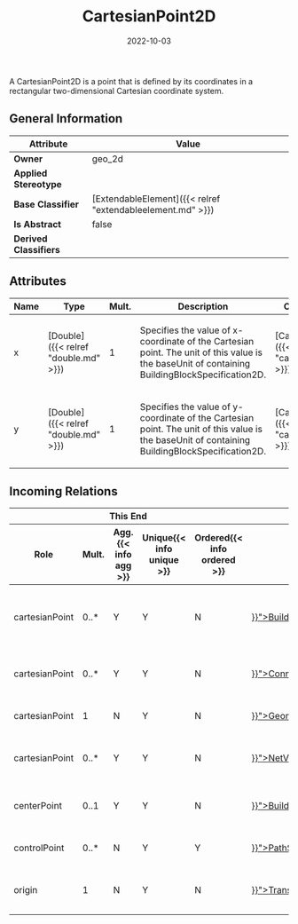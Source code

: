 ﻿---
title: CartesianPoint2D
toc: false
type: specs
date: "2022-10-03"
draft: false
specification: VEC
version: 2.0.1
documentType: "Recommendation"
elementType: Class
classes:
  - CartesianPoint2D
menu_name: vec-2.0.1
---
<p> A CartesianPoint2D is a point that is defined by its coordinates in a rectangular two-dimensional Cartesian coordinate system.      </p>

## General Information

| Attribute               | Value |
|-------------------------|-------|
| **Owner**               | geo_2d |
| **Applied Stereotype**  |   |
| **Base Classifier**     | [ExtendableElement]({{< relref "extendableelement.md" >}})<br/>  |
| **Is Abstract**         | false |
| **Derived Classifiers** |   |

## Attributes
|  Name  |  Type  |  Mult.  |  Description  |  Owning Classifier  |
|--------|--------|---------|---------------|--------------|
|x| [Double]({{< relref "double.md" >}}) | 1 | <p> Specifies the value of x-coordinate of the Cartesian point. The unit of this value is the baseUnit of containing BuildingBlockSpecification2D.      </p> | [CartesianPoint2D]({{< relref "cartesianpoint2d.md" >}}) |
|y| [Double]({{< relref "double.md" >}}) | 1 | <p> Specifies the value of y-coordinate of the Cartesian point. The unit of this value is the baseUnit of containing BuildingBlockSpecification2D.      </p> | [CartesianPoint2D]({{< relref "cartesianpoint2d.md" >}}) |


##  Incoming Relations
<table>
    <thead>
        <tr>
           <th colspan="5">This End</th>
           <th colspan="2">Other End</th>
           <th colspan="1">General</th>
        </tr>
        <tr>
           <th>Role</th>
           <th>Mult.</th>
           <th>Agg.{{< info agg >}}</th>
           <th>Unique{{< info unique >}}</th>
           <th>Ordered{{< info ordered >}}</th>
           <th>Type</th>
           <th>Mult.</th>
           <th>Description</th>
        </tr>
    <thead>
    <tbody>
    <tr>
        <td>cartesianPoint</td>
        <td>0..*</td>
        <td>Y</td>
        <td>Y</td>
        <td>N</td>
        <td><a href="{{< relref "buildingblockspecification2d.md" >}}">BuildingBlockSpecification2D</a></td>
        <td>0..1</td>
        <td><p> Specifies the CartesianPoint2Ds that are used in the BuildingBlockSpecification2D.      </p></td>
    </tr>
    <tr>
        <td>cartesianPoint</td>
        <td>0..*</td>
        <td>Y</td>
        <td>Y</td>
        <td>N</td>
        <td><a href="{{< relref "connectionviewspecification.md" >}}">ConnectionViewSpecification</a></td>
        <td>0..1</td>
        <td>Specifies all the <i>CartesianPoint2Ds</i> that are used within the <i>ConnectionViewSpecification</i><i>.</i></td>
    </tr>
    <tr>
        <td>cartesianPoint</td>
        <td>1</td>
        <td>N</td>
        <td>Y</td>
        <td>N</td>
        <td><a href="{{< relref "geometrynode2d.md" >}}">GeometryNode2D</a></td>
        <td>0..*</td>
        <td>References the CartesianPoint2D where the GeometryNode2D is located.</td>
    </tr>
    <tr>
        <td>cartesianPoint</td>
        <td>0..*</td>
        <td>Y</td>
        <td>Y</td>
        <td>N</td>
        <td><a href="{{< relref "netviewspecification.md" >}}">NetViewSpecification</a></td>
        <td>0..1</td>
        <td>Specifies all the <i>CartesianPoint2Ds</i> that are used within the <i>NetViewSpecification.</i></td>
    </tr>
    <tr>
        <td>centerPoint</td>
        <td>0..1</td>
        <td>Y</td>
        <td>Y</td>
        <td>N</td>
        <td><a href="{{< relref "buildingblockpositioning2d.md" >}}">BuildingBlockPositioning2D</a></td>
        <td>0..1</td>
        <td>Specifies the center point of the BuildingBlock in the coordinate system of the harness drawing.</td>
    </tr>
    <tr>
        <td>controlPoint</td>
        <td>0..*</td>
        <td>N</td>
        <td>Y</td>
        <td>Y</td>
        <td><a href="{{< relref "pathsegment.md" >}}">PathSegment</a></td>
        <td>0..*</td>
        <td>The ordered list of control points through which the PathSegment goes.</td>
    </tr>
    <tr>
        <td>origin</td>
        <td>1</td>
        <td>N</td>
        <td>Y</td>
        <td>N</td>
        <td><a href="{{< relref "transformation2d.md" >}}">Transformation2D</a></td>
        <td>0..*</td>
        <td>References the CartesianPoint2D that is the origin of the Transformation2D.</td>
    </tr>
    </tbody>
</table>



